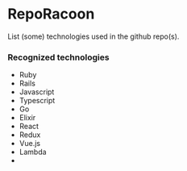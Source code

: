 # RepoRacoon

List (some) technologies used in the github repo(s).

### Recognized technologies
- Ruby
- Rails
- Javascript
- Typescript
- Go
- Elixir
- React
- Redux
- Vue.js
- Lambda
-